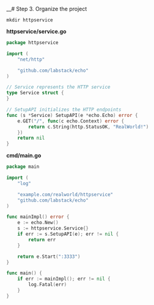 __# Step 3. Organize the project

```shell script
mkdir httpservice
```

**httpservice/service.go**

```go
package httpservice

import (
	"net/http"

	"github.com/labstack/echo"
)

// Service represents the HTTP service
type Service struct {
}

// SetupAPI initializes the HTTP endpoints
func (s *Service) SetupAPI(e *echo.Echo) error {
	e.GET("/", func(c echo.Context) error {
		return c.String(http.StatusOK, "RealWorld!")
	})
	return nil
}
```

**cmd/main.go**

```go
package main

import (
	"log"

	"example.com/realworld/httpservice"
	"github.com/labstack/echo"
)

func mainImpl() error {
	e := echo.New()
	s := httpservice.Service{}
	if err := s.SetupAPI(e); err != nil {
		return err
	}

	return e.Start(":3333")
}

func main() {
	if err := mainImpl(); err != nil {
		log.Fatal(err)
	}
}
```
